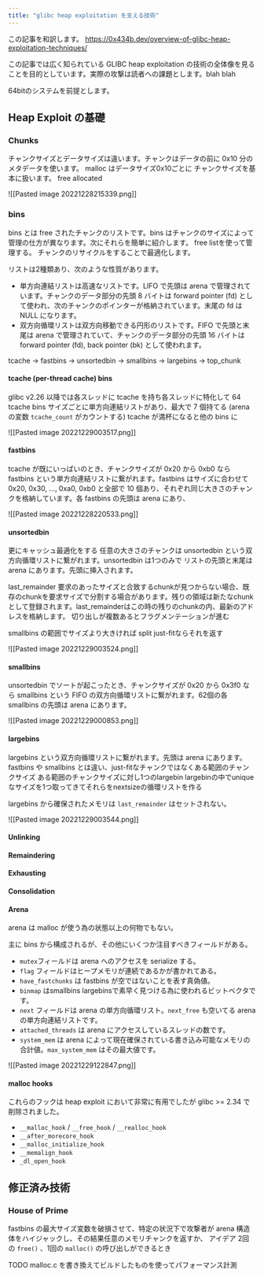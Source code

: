 ```yaml
---
title: "glibc heap exploitation を支える技術"
---
```


この記事を和訳します。
https://0x434b.dev/overview-of-glibc-heap-exploitation-techniques/

この記事では広く知られている GLIBC heap exploitation の技術の全体像を見ることを目的としています。実際の攻撃は読者への課題とします。blah blah

64bitのシステムを前提とします。

## Heap Exploit の基礎
### Chunks
チャンクサイズとデータサイズは違います。チャンクはデータの前に 0x10 分のメタデータを使います。
malloc はデータサイズ0x10ごとに
チャンクサイズを基本に扱います。
free allocated

![[Pasted image 20221228215339.png]]

### bins
bins とは free されたチャンクのリストです。bins はチャンクのサイズによって管理の仕方が異なります。次にそれらを簡単に紹介します。
free listを使って管理する。
チャンクのリサイクルをすることで最適化します。

リストは2種類あり、次のような性質があります。
- 単方向連結リストは高速なリストです。LIFO で先頭は arena で管理されています。チャンクのデータ部分の先頭 8 バイトは forward pointer (fd) として使われ、次のチャンクのポインターが格納されています。末尾の fd は NULL になります。
- 双方向循環リストは双方向移動できる円形のリストです。FIFO で先頭と末尾は arena で管理されていて、チャンクのデータ部分の先頭 16 バイトは forward pointer (fd), back pointer (bk) として使われます。

tcache -> fastbins -> unsortedbin -> smallbins -> largebins -> top_chunk

#### tcache (per-thread cache) bins
glibc v2.26 以降では各スレッドに tcache を持ち各スレッドに特化して
64 tcache bins サイズごとに単方向連結リストがあり、最大で 7 個持てる (arena の変数 `tcache_count` がカウントする)
tcache が満杯になると他の bins に

![[Pasted image 20221229003517.png]]

#### fastbins
tcache が既にいっぱいのとき、チャンクサイズが 0x20 から 0xb0 なら fastbins という単方向連結リストに繋がれます。fastbins はサイズに合わせて 0x20, 0x30, ..., 0xa0, 0xb0 と全部で 10 個あり、それぞれ同じ大きさのチャンクを格納しています。各 fastbins の先頭は arena にあり、

![[Pasted image 20221228220533.png]]

#### unsortedbin
更にキャッシュ最適化をする
任意の大きさのチャンクは unsortedbin という双方向循環リストに繋がれます。unsortedbin は1つのみで
リストの先頭と末尾は arena にあります。先頭に挿入されます。

last_remainder
要求のあったサイズと合致するchunkが見つからない場合、既存のchunkを要求サイズで分割する場合があります。残りの領域は新たなchunkとして登録されます。last_remainderはこの時の残りのchunkの内、最新のアドレスを格納します。
切り出しが複数あるとフラグメンテーションが進む

smallbins の範囲でサイズより大きければ split
just-fitならそれを返す

![[Pasted image 20221229003524.png]]

#### smallbins
unsortedbin でソートが起こったとき、チャンクサイズが 0x20 から 0x3f0 なら smallbins という FIFO の双方向循環リストに繋がれます。62個の各 smallbins の先頭は arena にあります。

![[Pasted image 20221229000853.png]]

#### largebins
largebins という双方向循環リストに繋がれます。先頭は arena にあります。
fastbins や smallbins とは違い、just-fitなチャンクではなくある範囲のチャンクサイズ
ある範囲のチャンクサイズに対し1つのlargebin
largebinの中でuniqueなサイズを1つ取ってきてそれらをnextsizeの循環リストを作る

largebins から確保されたメモリは `last_remainder` はセットされない。

![[Pasted image 20221229003544.png]]

#### Unlinking
#### Remaindering
#### Exhausting
#### Consolidation

#### Arena
arena は malloc が使う為の状態以上の何物でもない。

主に bins から構成されるが、その他にいくつか注目すべきフィールドがある。
- `mutex`フィールドは arena へのアクセスを serialize する。
- `flag` フィールドはヒープメモリが連続であるかが書かれてある。
- `have_fastchunks` は fastbins が空ではないことを表す真偽値。
- `binmap` はsmallbins largebinsで素早く見つける為に使われるビットベクタです。
- `next` フィールドは arena の単方向循環リスト。`next_free` も空いてる arena の単方向連結リストです。
- `attached_threads` は arena にアクセスしているスレッドの数です。
- `system_mem` は arena によって現在確保されている書き込み可能なメモリの合計値。`max_system_mem` はその最大値です。

![[Pasted image 20221229122847.png]]

#### malloc hooks
これらのフックは heap exploit において非常に有用でしたが glibc >= 2.34 で削除されました。

- `__malloc_hook` / `__free_hook` / `__realloc_hook`
- `__after_morecore_hook`
- `__malloc_initialize_hook`
- `__memalign_hook`
- `_dl_open_hook`

## 修正済み技術
### House of Prime
fastbins の最大サイズ変数を破損させて、特定の状況下で攻撃者が arena 構造体をハイジャックし、その結果任意のメモリチャンクを返すか、
アイデア
2回の `free()` 、1回の `malloc()` の呼び出しができるとき


TODO malloc.c を書き換えてビルドしたものを使ってパフォーマンス計測